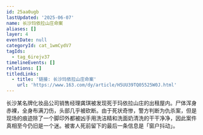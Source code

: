 ```yaml
---
id: 25aa0ugb
lastUpdated: '2025-06-07'
name: 长沙玛依拉山庄命案
aliases: []
layer: 4
eventDate: null
categoryId: cat_1wmCydV7
tagIds:
  - tag_6irejv37
timelineEvents: []
relations: []
titledLinks:
  - title: '链接: 长沙玛依拉山庄命案'
    url: 'https://www.163.com/dy/article/H5UU39TQ05525W0J.html'
---
```

长沙某名牌化妆品公司销售经理龚琪被发现死于玛依拉山庄的出租屋内。尸体浑身赤裸，全身布满刀伤，头部几乎被砍断。由于死状奇惨，警方判断为仇杀案，但是现场的痕迹除了一个脚印外都被凶手用洗洁精和洗面奶清洗的干干净净，因此案件真相至今仍旧是一个迷。被害人死前留下的最后一条信息是「窗户抖动」。
